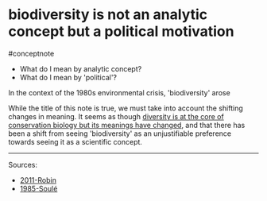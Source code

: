 # biodiversity is not an analytic concept but a political motivation
#conceptnote 

- What do I mean by analytic concept?
- What do I mean by 'political'?

In the context of the 1980s environmental crisis, 'biodiversity' arose 

While the title of this note is true, we must take into account the shifting changes in meaning. It seems as though [diversity is at the core of conservation biology but its meanings have changed](diversity%20is%20at%20the%20core%20of%20conservation%20biology%20but%20its%20meanings%20have%20changed.md), and that there has been a shift from seeing 'biodiversity' as an unjustifiable preference towards seeing it as a scientific concept.



---
Sources: 
- [2011-Robin](2011-Robin.md)
- [1985-Soulé](1985-Soulé.md)




